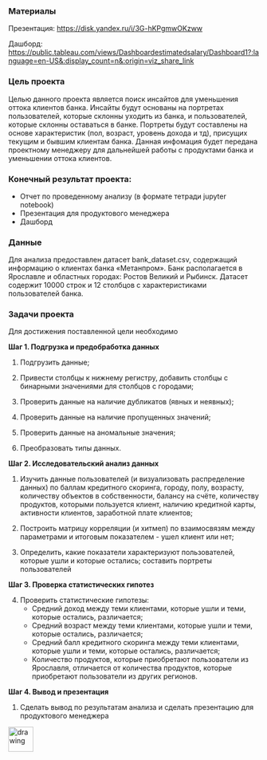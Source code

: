 ### Материалы

Презентация: https://disk.yandex.ru/i/3G-hKPgmwOKzww

Дашборд: https://public.tableau.com/views/Dashboardestimatedsalary/Dashboard1?:language=en-US&:display_count=n&:origin=viz_share_link

### Цель проекта

Целью данного проекта является поиск инсайтов для уменьшения оттока клиентов банка. Инсайты будут основаны на портретах пользователей, которые склонны уходить из банка, и пользователей, которые склонны оставаться в банке. Портреты будут составлены на основе характеристик (пол, возраст, уровень дохода и тд), присущих текущим и бывшим клиентам банка. Данная инфомация будет передана проектному менеджеру для дальнейшей работы с продуктами банка и уменьшении оттока клиентов.

### Конечный результат проекта:
* Отчет по проведенному анализу (в формате тетради jupyter notebook)
* Презентация для продуктового менеджера
* Дашборд

### Данные
Для анализа предоставлен датасет bank_dataset.csv, содержащий информацию о клиентах банка «Метанпром». Банк располагается в Ярославле и областных городах: Ростов Великий и Рыбинск. Датасет содержит 10000 строк и 12 столбцов с характеристиками пользователей банка. 

### Задачи проекта

Для достижения поставленной цели необходимо

**Шаг 1. Подгрузка и предобработка данных**
1. Подгрузить данные; 

2. Привести столбцы к нижнему регистру, добавить столбцы с бинарными значениями для столбцов с городами;

3. Проверить данные на наличие дубликатов (явных и неявных);

4. Проверить данные на наличие пропущенных значений;

5. Проверить данные на аномальные значения;

6. Преобразовать типы данных.

**Шаг 2. Исследовательский анализ данных**

1. Изучить данные пользователей (и визуализовать распределение данных) по баллам кредитного скоринга, городу, полу, возрасту, количеству объектов в собственности, балансу на счёте, количеству продуктов, которыми пользуется клиент, наличию кредитной карты, активности клиентов, заработной плате клиентов;

2. Построить матрицу корреляции (и хитмеп) по взаимосвязям между параметрами и итоговым показателем - ушел клиент или нет; 

3. Определить, какие показатели характеризуют пользователей, которые ушли и которые остались; составить портреты пользователей

**Шаг 3. Проверка статистических гипотез**

4. Проверить статистические гипотезы:
    * Средний доход между теми клиентами, которые ушли и теми, которые остались, различается;
    * Средний возраст между теми клиентами, которые ушли и теми, которые остались, различается;
    * Средний балл кредитного скоринга между теми клиентами, которые ушли и теми, которые остались, различается;
    * Количество продуктов, которые приобретают пользователи из Ярославля, отличается от количества продуктов, которые приобретают пользователи из других регионов.

**Шаг 4. Вывод и презентация**
1. Сделать вывод по результатам анализа и сделать презентацию для продуктового менеджера

<img src="https://img.icons8.com/ultraviolet/512/bank-building.png" alt="drawing" style="width:50px;"/>
